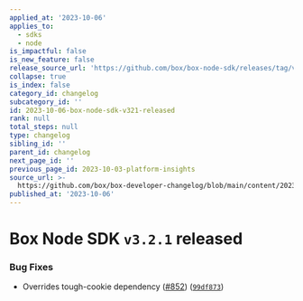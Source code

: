 ```yaml
---
applied_at: '2023-10-06'
applies_to:
  - sdks
  - node
is_impactful: false
is_new_feature: false
release_source_url: 'https://github.com/box/box-node-sdk/releases/tag/v3.2.1'
collapse: true
is_index: false
category_id: changelog
subcategory_id: ''
id: 2023-10-06-box-node-sdk-v321-released
rank: null
total_steps: null
type: changelog
sibling_id: ''
parent_id: changelog
next_page_id: ''
previous_page_id: 2023-10-03-platform-insights
source_url: >-
  https://github.com/box/box-developer-changelog/blob/main/content/2023/10-06-box-node-sdk-v321-released.md
published_at: '2023-10-06'
---
```

# Box Node SDK `v3.2.1` released

### Bug Fixes

* Overrides tough-cookie dependency ([#852][1]) ([`99df873`][2])

[1]: https://github.com/box/box-node-sdk/issues/852

[2]: https://github.com/box/box-node-sdk/commit/99df873e1a1dad4a0073d53b4ed57c0eeb859401